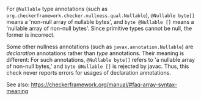 For `@Nullable` type annotations (such as
`org.checkerframework.checker.nullness.qual.Nullable`), `@Nullable byte[]` means
a 'non-null array of nullable bytes', and `byte @Nullable []` means a 'nullable
array of non-null bytes'. Since primitive types cannot be null, the former is
incorrect.

Some other nullness annotations (such as `javax.annotation.Nullable`) are
_declaration_ annotations rather than _type_ annotations. Their meaning is
different: For such annotations, `@Nullable byte[]` refers to 'a nullable array
of non-null bytes,' and `byte @Nullable []` is rejected by javac. Thus, this
check never reports errors for usages of declaration annotations.

See also: https://checkerframework.org/manual/#faq-array-syntax-meaning
